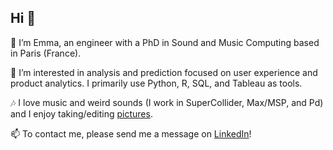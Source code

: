 ## Hi 👋

<!--
**emmenru/emmenru** is a ✨ _special_ ✨ repository because its `README.md` (this file) appears on your GitHub profile.

Here are some ideas to get you started:
-->

🔭 I’m Emma, an engineer with a PhD in Sound and Music Computing based in Paris (France). 

👀 I’m interested in analysis and prediction focused on user experience and product analytics. I primarily use Python, R, SQL, and Tableau as tools.

🎶 I love music and weird sounds (I work in SuperCollider, Max/MSP, and Pd) and I enjoy taking/editing [pictures](https://emserpics.tumblr.com/). 

📫 To contact me, please send me a message on [LinkedIn](https://www.linkedin.com/in/emmafrid)! 


<!--
- 🌱 I’m currently learning ...
- 👯 I’m looking to collaborate on ...
- 🤔 I’m looking for help with ...
- 💬 Ask me about ...
- 📫 How to reach me: ...
- 😄 Pronouns: ...
- ⚡ Fun fact: ...
-->
